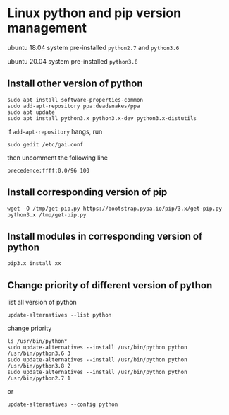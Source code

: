 # Linux python and pip version management

ubuntu 18.04 system pre-installed `python2.7` and `python3.6`

ubuntu 20.04 system pre-installed `python3.8`

## Install other version of python
```
sudo apt install software-properties-common
sudo add-apt-repository ppa:deadsnakes/ppa
sudo apt update
sudo apt install python3.x python3.x-dev python3.x-distutils
```

if `add-apt-repository` hangs, run
```
sudo gedit /etc/gai.conf
```

then uncomment the following line

```
precedence:ffff:0.0/96 100
```
 
## Install corresponding version of pip
```
wget -O /tmp/get-pip.py https://bootstrap.pypa.io/pip/3.x/get-pip.py
python3.x /tmp/get-pip.py
```

## Install modules in corresponding version of python
```
pip3.x install xx
```

## Change priority of different version of python

list all version of python
```
update-alternatives --list python
```

change priority
```
ls /usr/bin/python*
sudo update-alternatives --install /usr/bin/python python /usr/bin/python3.6 3
sudo update-alternatives --install /usr/bin/python python /usr/bin/python3.8 2
sudo update-alternatives --install /usr/bin/python python /usr/bin/python2.7 1
```

or

```
update-alternatives --config python
```
